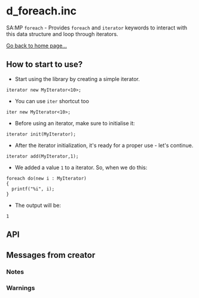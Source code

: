 # d_foreach.inc
SA:MP `foreach` - Provides `foreach` and `iterator` keywords to interact with this data structure and loop through iterators.

[Go back to home page...](README.md)
## How to start to use?
- Start using the library by creating a simple iterator.

```pawn
iterator new MyIterator<10>;
```
- You can use `iter` shortcut too

```pawn
iter new MyIterator<10>;
```
- Before using an iterator, make sure to initialise it:

```pawn
iterator init(MyIterator);
```
- After the iterator initialization, it's ready for a proper use - let's continue.

```pawn
iterator add(MyIterator,1);
```
- We added a value `1` to a iterator. So, when we do this:

```pawn
foreach do(new i : MyIterator)
{
  printf("%i", i);
}
```
- The output will be:

```
1
```

## API

## Messages from creator
### Notes
### Warnings
